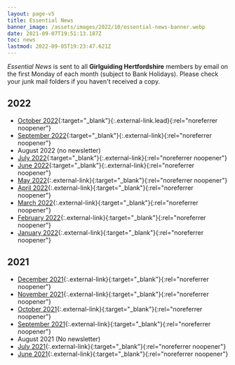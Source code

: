 ```yaml
---
layout: page-v5
title: Essential News
banner_image: /assets/images/2022/10/essential-news-banner.webp
date: 2021-09-07T19:51:13.187Z
toc: news
lastmod: 2022-09-05T19:23:47.621Z
---
```

_Essential News_ is sent to all **Girlguiding Hertfordshire** members by email on the first Monday of each month (subject to Bank Holidays). Please check your junk mail folders if you haven't received a copy.

## 2022

- [October 2022](https://mailchi.mp/fa958ee957d9/october-2022-essential-news-9004423){:target="_blank"}{:.external-link.lead}{:rel="noreferrer noopener"}
- [September 2022](https://mailchi.mp/ec89a5e1d512/september-2022-essential-news-8989239){:target="_blank"}{:.external-link}{:rel="noreferrer noopener"}
- August 2022 (no newsletter)
- [July 2022](https://mailchi.mp/f50de01f9a68/july-2022-essential-news-8869943){:target="_blank"}{:.external-link}{:rel="noreferrer noopener"}
- [June 2022](https://mailchi.mp/f17447aa9729/june-2022-essential-news-8847787){:target="_blank"}{:.external-link}{:rel="noreferrer noopener"}
- [May 2022](https://mailchi.mp/3bf98f39f986/may-2022-essential-news-6200821){:.external-link}{:target="_blank"}{:rel="noreferrer noopener"}
- [April 2022](https://mailchi.mp/950a4e310491/april-2022-essential-news-6183949){:.external-link}{:target="_blank"}{:rel="noreferrer noopener"}
- [March 2022](https://mailchi.mp/4d874af2c275/march-2022-essential-news){:.external-link}{:target="_blank"}{:rel="noreferrer noopener"}
- [February 2022](https://mailchi.mp/98abc6c499f0/feb-2022-essential-news-6118194){:.external-link}{:target="_blank"}{:rel="noreferrer noopener"}
- [January 2022](https://mailchi.mp/a3aed69df64d/jan-2022-essential-news-5015594?e=3599adf2bf){:.external-link}{:target="_blank"}{:rel="noreferrer noopener"}

## 2021

- [December 2021](https://mailchi.mp/2c8ad8b2e52e/dec-2021-essential-news-5000438){:.external-link}{:target="_blank"}{:rel="noreferrer noopener"}
- [November 2021](https://mailchi.mp/65b0a7d996c4/nov-2021-essential-news-4986410){:.external-link}{:target="_blank"}{:rel="noreferrer noopener"}
- [October 2021](https://mailchi.mp/e1eb216f47fe/oct-2021-essential-news-4972418){:.external-link}{:target="_blank"}{:rel="noreferrer noopener"}
- [September 2021](https://mailchi.mp/47bc1115bc9e/sept-2021-essential-news){:.external-link}{:target="_blank"}{:rel="noreferrer noopener"}
- August 2021 (No newsletter)
- [July 2021](https://mailchi.mp/2a701b398b86/july-2021-essential-news){:.external-link}{:target="_blank"}{:rel="noreferrer noopener"}
- [June 2021](https://mailchi.mp/be4b583e65bd/june-2021-essential-news){:.external-link}{:target="_blank"}{:rel="noreferrer noopener"}
